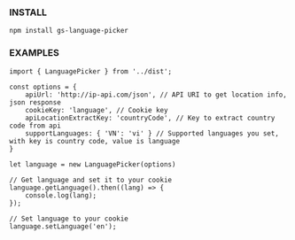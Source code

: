 ### INSTALL
```npm install gs-language-picker```

### EXAMPLES
```
import { LanguagePicker } from '../dist';

const options = {
    apiUrl: 'http://ip-api.com/json', // API URI to get location info, json response
    cookieKey: 'language', // Cookie key
    apiLocationExtractKey: 'countryCode', // Key to extract country code from api
    supportLanguages: { 'VN': 'vi' } // Supported languages you set, with key is country code, value is language
}

let language = new LanguagePicker(options)

// Get language and set it to your cookie
language.getLanguage().then((lang) => {
    console.log(lang);
});

// Set language to your cookie
language.setLanguage('en');
```